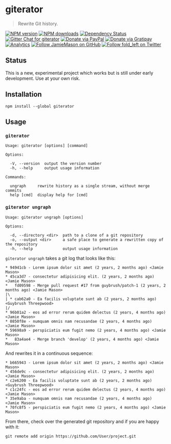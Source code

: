 # giterator

> Rewrite Git history.

[![NPM version](http://img.shields.io/npm/v/giterator.svg?style=flat-square)](https://www.npmjs.com/package/giterator)
[![NPM downloads](http://img.shields.io/npm/dm/giterator.svg?style=flat-square)](https://www.npmjs.com/package/giterator)
[![Dependency Status](http://img.shields.io/david/JamieMason/giterator.svg?style=flat-square)](https://david-dm.org/JamieMason/giterator)
[![Gitter Chat for giterator](https://badges.gitter.im/Join%20Chat.svg)](https://gitter.im/JamieMason/giterator)
[![Donate via PayPal](https://img.shields.io/badge/donate-paypal-blue.svg)](https://www.paypal.me/foldleft)
[![Donate via Gratipay](https://img.shields.io/gratipay/user/JamieMason.svg)](https://gratipay.com/~JamieMason/)
[![Analytics](https://ga-beacon.appspot.com/UA-45466560-5/giterator?flat&useReferer)](https://github.com/igrigorik/ga-beacon)
[![Follow JamieMason on GitHub](https://img.shields.io/github/followers/JamieMason.svg?style=social&label=Follow)](https://github.com/JamieMason)
[![Follow fold_left on Twitter](https://img.shields.io/twitter/follow/fold_left.svg?style=social&label=Follow)](https://twitter.com/fold_left)

## Status

This is a new, experimental project which works but is still under early development. Use at your
own risk.

## Installation

```
npm install --global giterator
```

## Usage

### `giterator`

```
Usage: giterator [options] [command]

Options:

  -V, --version  output the version number
  -h, --help     output usage information

Commands:

  ungraph     rewrite history as a single stream, without merge commits
  help [cmd]  display help for [cmd]
```

### `giterator ungraph`

```
Usage: giterator ungraph [options]

Options:

  -d, --directory <dir>  path to a clone of a git repository
  -o, --output <dir>     a safe place to generate a rewritten copy of the repository
  -h, --help             output usage information
```

`giterator ungraph` takes a git log that looks like this:

```
* 94941cb - Lorem ipsum dolor sit amet (2 years, 2 months ago) <Jamie Mason>
* 45ca3d7 - consectetur adipisicing elit. (2 years, 2 months ago) <Jamie Mason>
*   fd09598 - Merge pull request #17 from guybrush/patch-1 (2 years, 2 months ago) <Jamie Mason>
|\
| * cab62a0 - Ea facilis voluptate sunt ab (2 years, 2 months ago) <Guybrush Threepwood>
|/
* 96b01a2 - eos ad error rerum quidem delectus (2 years, 4 months ago) <Jamie Mason>
* 0850f8e - numquam omnis nam recusandae (2 years, 4 months ago) <Jamie Mason>
* 59698a9 - perspiciatis eum fugit nemo (2 years, 4 months ago) <Jamie Mason>
*   83a4ae4 - Merge branch 'develop' (2 years, 4 months ago) <Jamie Mason>
```

And rewrites it in a continuous sequence:

```
* b665943 - Lorem ipsum dolor sit amet (2 years, 2 months ago) <Jamie Mason>
* 456de9c - consectetur adipisicing elit. (2 years, 2 months ago) <Jamie Mason>
* c2e6200 - Ea facilis voluptate sunt ab (2 years, 2 months ago) <Guybrush Threepwood>
* c1c24fc - eos ad error rerum quidem delectus (2 years, 4 months ago) <Jamie Mason>
* 35e9aba - numquam omnis nam recusandae (2 years, 4 months ago) <Jamie Mason>
* 70fc8f5 - perspiciatis eum fugit nemo (2 years, 4 months ago) <Jamie Mason>
```

From there, check over the generated git repository and if you are happy with it:

```
git remote add origin https://github.com/User/project.git
```
